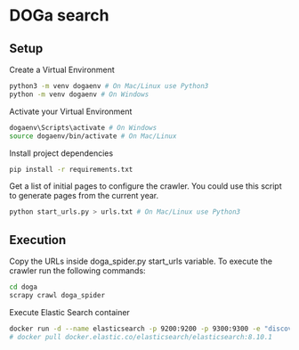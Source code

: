 # DOGa search

## Setup

Create a Virtual Environment
```bash
python3 -m venv dogaenv # On Mac/Linux use Python3
python -m venv dogaenv # On Windows
```

Activate your Virtual Environment
```bash
dogaenv\Scripts\activate # On Windows
source dogaenv/bin/activate # On Mac/Linux
```

Install project dependencies
```bash
pip install -r requirements.txt
```

Get a list of initial pages to configure the crawler. You could use this script to generate pages from the current year.
```bash
python start_urls.py > urls.txt # On Mac/Linux use Python3 
```
## Execution

Copy the URLs inside doga_spider.py start_urls variable. To execute the crawler run the following commands:
```bash
cd doga
scrapy crawl doga_spider
```

Execute Elastic Search container
```bash
docker run -d --name elasticsearch -p 9200:9200 -p 9300:9300 -e "discovery.type=single-node" docker.elastic.co/elasticsearch/elasticsearch:7.10.0
# docker pull docker.elastic.co/elasticsearch/elasticsearch:8.10.1
```


